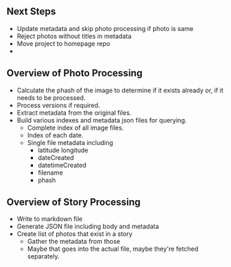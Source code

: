 ## Next Steps
- Update metadata and skip photo processing if photo is same
- Reject photos without titles in metadata
- Move project to homepage repo
- 

## Overview of Photo Processing

- Calculate the phash of the image to determine if it exists already or, if it needs to be processed.
- Process versions if required.
- Extract metadata from the original files.
- Build various indexes and metadata json files for querying.
  - Complete index of all image files.
  - Index of each date.
  - Single file metadata including
    - latitude longitude
    - dateCreated
    - datetimeCreated
    - filename
    - phash


## Overview of Story Processing

- Write to markdown file
- Generate JSON file including body and metadata
- Create list of photos that exist in a story
  - Gather the metadata from those
  - Maybe that goes into the actual file, maybe they're fetched separately.

